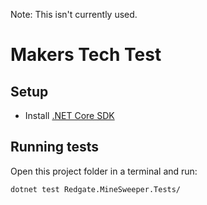 Note: This isn't currently used.

# Makers Tech Test

## Setup

- Install [.NET Core SDK](https://www.microsoft.com/net/download)

## Running tests

Open this project folder in a terminal and run:

```shell
dotnet test Redgate.MineSweeper.Tests/
```
